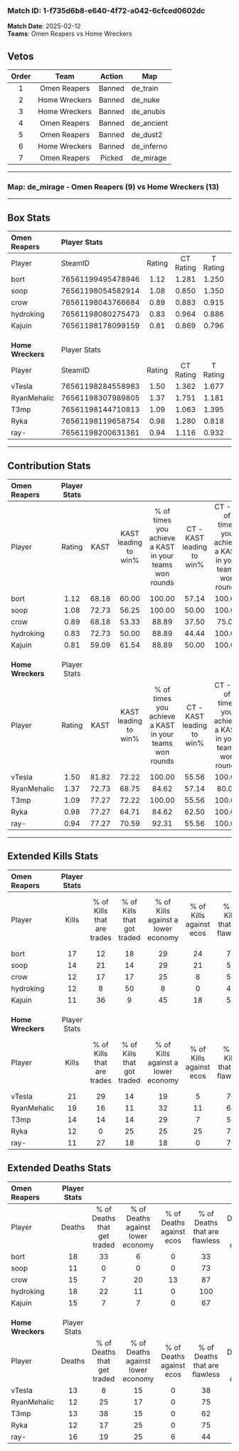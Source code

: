### Match ID: 1-f735d6b8-e640-4f72-a042-6cfced0602dc  
**Match Date**: 2025-02-12  
**Teams**: Omen Reapers vs Home Wreckers  

## Vetos  

| Order | Team | Action | Map |
| :---: | :--: | :----: | --- |
| 1 | Omen Reapers | Banned | de_train |
| 2 | Home Wreckers | Banned | de_nuke |
| 3 | Home Wreckers | Banned | de_anubis |
| 4 | Omen Reapers | Banned | de_ancient |
| 5 | Omen Reapers | Banned | de_dust2 |
| 6 | Home Wreckers | Banned | de_inferno |
| 7 | Omen Reapers | Picked | de_mirage |

---  

### **Map**: de_mirage - Omen Reapers (9) vs Home Wreckers (13)  
---  

## Box Stats  

| **Omen Reapers**  | Player Stats      |        |           |          |       |      |       |         |        |      |     |
| :- | :- | :-: | :-: | :-: | :-: | :-: | :-: | :-: | :-: | :-: | :-: |
| Player            | SteamID           | Rating | CT Rating | T Rating | KAST  | ADR  | Kills | Assists | Deaths | K/D  | HS% |
| bort              | 76561199495478946 |  1.12  |   1.281   |  1.250   | 68.18 | 88.8 |  17   |   10    |   18   | 0.94 |  5  |
| soop              | 76561198054582914 |  1.08  |   0.850   |  1.350   | 72.73 | 61.5 |  14   |    1    |   11   | 1.27 | 35  |
| crow              | 76561198043766684 |  0.89  |   0.883   |  0.915   | 68.18 | 63.2 |  12   |    4    |   15   | 0.80 | 33  |
| hydroking         | 76561198080275473 |  0.83  |   0.964   |  0.886   | 72.73 | 59.0 |  12   |    3    |   18   | 0.67 | 33  |
| Kajuin            | 76561198178099159 |  0.81  |   0.869   |  0.796   | 59.09 | 72.4 |  11   |    4    |   15   | 0.73 | 36  |
|                   |                   |        |           |          |       |      |       |         |        |      |     |
|                   |                   |        |           |          |       |      |       |         |        |      |     |
|                   |                   |        |           |          |       |      |       |         |        |      |     |
| **Home Wreckers** | Player Stats      |        |           |          |       |      |       |         |        |      |     |
| Player            | SteamID           | Rating | CT Rating | T Rating | KAST  | ADR  | Kills | Assists | Deaths | K/D  | HS% |
| vTesla            | 76561198284558983 |  1.50  |   1.362   |  1.677   | 81.82 | 94.7 |  21   |    7    |   13   | 1.62 | 47  |
| RyanMehalic       | 76561198307989805 |  1.37  |   1.751   |  1.181   | 72.73 | 90.6 |  19   |    6    |   12   | 1.58 | 57  |
| T3mp              | 76561198144710813 |  1.09  |   1.063   |  1.395   | 77.27 | 65.9 |  14   |    4    |   13   | 1.08 | 50  |
| Ryka              | 76561198119658754 |  0.98  |   1.280   |  0.818   | 77.27 | 48.5 |  12   |    4    |   12   | 1.00 | 58  |
| ray-              | 76561198200631361 |  0.94  |   1.116   |  0.932   | 77.27 | 73.8 |  11   |    8    |   16   | 0.69 | 54  |
---  

## Contribution Stats  

| **Omen Reapers**  | Player Stats |       |                      |                                                        |                           |                                                             |                          |                                                            |
| :- | :-: | :-: | :-: | :-: | :-: | :-: | :-: | :-: |
| Player            |    Rating    | KAST  | KAST leading to win% | % of times you achieve a KAST in your teams won rounds | CT - KAST leading to win% | CT - % of times you achieve a KAST in your teams won rounds | T - KAST leading to win% | T - % of times you achieve a KAST in your teams won rounds |
| bort              |     1.12     | 68.18 |        60.00         |                         100.00                         |           57.14           |                           100.00                            |          62.50           |                           100.00                           |
| soop              |     1.08     | 72.73 |        56.25         |                         100.00                         |           50.00           |                           100.00                            |          62.50           |                           100.00                           |
| crow              |     0.89     | 68.18 |        53.33         |                         88.89                          |           37.50           |                            75.00                            |          71.43           |                           100.00                           |
| hydroking         |     0.83     | 72.73 |        50.00         |                         88.89                          |           44.44           |                           100.00                            |          57.14           |                           80.00                            |
| Kajuin            |     0.81     | 59.09 |        61.54         |                         88.89                          |           50.00           |                           100.00                            |          80.00           |                           80.00                            |
|                   |              |       |                      |                                                        |                           |                                                             |                          |                                                            |
|                   |              |       |                      |                                                        |                           |                                                             |                          |                                                            |
|                   |              |       |                      |                                                        |                           |                                                             |                          |                                                            |
| **Home Wreckers** | Player Stats |       |                      |                                                        |                           |                                                             |                          |                                                            |
| Player            |    Rating    | KAST  | KAST leading to win% | % of times you achieve a KAST in your teams won rounds | CT - KAST leading to win% | CT - % of times you achieve a KAST in your teams won rounds | T - KAST leading to win% | T - % of times you achieve a KAST in your teams won rounds |
| vTesla            |     1.50     | 81.82 |        72.22         |                         100.00                         |           55.56           |                           100.00                            |          88.89           |                           100.00                           |
| RyanMehalic       |     1.37     | 72.73 |        68.75         |                         84.62                          |           57.14           |                            80.00                            |          77.78           |                           87.50                            |
| T3mp              |     1.09     | 77.27 |        72.22         |                         100.00                         |           55.56           |                           100.00                            |          88.89           |                           100.00                           |
| Ryka              |     0.98     | 77.27 |        64.71         |                         84.62                          |           62.50           |                           100.00                            |          66.67           |                           75.00                            |
| ray-              |     0.94     | 77.27 |        70.59         |                         92.31                          |           55.56           |                           100.00                            |          87.50           |                           87.50                            |
---  

## Extended Kills Stats  

| **Omen Reapers**  | Player Stats |                            |                            |                                    |                         |                              |                                 |                                       |                    |           |
| :- | :-: | :-: | :-: | :-: | :-: | :-: | :-: | :-: | :-: | :-: |
| Player            |    Kills     | % of Kills that are trades | % of Kills that got traded | % of Kills against a lower economy | % of Kills against ecos | % of Kills that are flawless | % of Kills that are close duels | % of Kills that are assisted by flash | Pistol Round Kills | AWP Kills |
| bort              |      17      |             12             |             18             |                 29                 |           24            |              71              |                0                |                   6                   |         0          |     0     |
| soop              |      14      |             21             |             14             |                 29                 |           21            |              57              |                7                |                   7                   |         0          |     0     |
| crow              |      12      |             17             |             17             |                 25                 |            8            |              58              |                0                |                   0                   |         5          |     2     |
| hydroking         |      12      |             8              |             50             |                 8                  |            0            |              42              |               17                |                   0                   |         0          |     0     |
| Kajuin            |      11      |             36             |             9              |                 45                 |           18            |              55              |               18                |                   0                   |         0          |     0     |
|                   |              |                            |                            |                                    |                         |                              |                                 |                                       |                    |           |
|                   |              |                            |                            |                                    |                         |                              |                                 |                                       |                    |           |
|                   |              |                            |                            |                                    |                         |                              |                                 |                                       |                    |           |
| **Home Wreckers** | Player Stats |                            |                            |                                    |                         |                              |                                 |                                       |                    |           |
| Player            |    Kills     | % of Kills that are trades | % of Kills that got traded | % of Kills against a lower economy | % of Kills against ecos | % of Kills that are flawless | % of Kills that are close duels | % of Kills that are assisted by flash | Pistol Round Kills | AWP Kills |
| vTesla            |      21      |             29             |             14             |                 19                 |            5            |              76              |                0                |                   0                   |         0          |     4     |
| RyanMehalic       |      19      |             16             |             11             |                 32                 |           11            |              68              |                5                |                   5                   |         3          |     2     |
| T3mp              |      14      |             14             |             14             |                 29                 |            7            |              57              |                7                |                   7                   |         0          |     1     |
| Ryka              |      12      |             0              |             25             |                 25                 |           25            |              75              |                8                |                   0                   |         0          |     1     |
| ray-              |      11      |             27             |             18             |                 18                 |            0            |              73              |                9                |                   9                   |         3          |     2     |
## Extended Deaths Stats  

| **Omen Reapers**  | Player Stats |                             |                                   |                          |                               |                            |                           |               |
| :- | :-: | :-: | :-: | :-: | :-: | :-: | :-: | :-: |
| Player            |    Deaths    | % of Deaths that get traded | % of Deaths against lower economy | % of Deaths against ecos | % of Deaths that are flawless | % of Deaths that are close | % of Deaths while blinded | Deaths to AWP |
| bort              |      18      |             33              |                 6                 |            0             |              33               |             6              |             0             |       1       |
| soop              |      11      |              0              |                 0                 |            0             |              73               |             9              |             9             |       1       |
| crow              |      15      |              7              |                20                 |            13            |              87               |             7              |             7             |       1       |
| hydroking         |      18      |             22              |                11                 |            0             |              100              |             0              |             0             |       1       |
| Kajuin            |      15      |              7              |                 7                 |            0             |              67               |             7              |             7             |       2       |
|                   |              |                             |                                   |                          |                               |                            |                           |               |
|                   |              |                             |                                   |                          |                               |                            |                           |               |
|                   |              |                             |                                   |                          |                               |                            |                           |               |
| **Home Wreckers** | Player Stats |                             |                                   |                          |                               |                            |                           |               |
| Player            |    Deaths    | % of Deaths that get traded | % of Deaths against lower economy | % of Deaths against ecos | % of Deaths that are flawless | % of Deaths that are close | % of Deaths while blinded | Deaths to AWP |
| vTesla            |      13      |              8              |                15                 |            0             |              38               |             15             |             8             |       1       |
| RyanMehalic       |      12      |             25              |                17                 |            0             |              75               |             0              |             0             |       0       |
| T3mp              |      13      |             38              |                15                 |            0             |              62               |             8              |             0             |       3       |
| Ryka              |      12      |             17              |                25                 |            0             |              75               |             0              |             8             |       1       |
| ray-              |      16      |             19              |                25                 |            6             |              44               |             13             |             0             |       0       |
